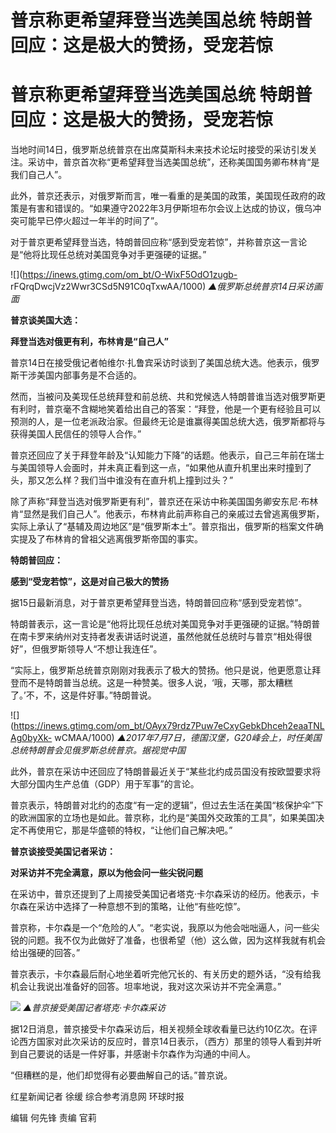 # 普京称更希望拜登当选美国总统 特朗普回应：这是极大的赞扬，受宠若惊

# 普京称更希望拜登当选美国总统 特朗普回应：这是极大的赞扬，受宠若惊

当地时间14日，俄罗斯总统普京在出席莫斯科未来技术论坛时接受的采访引发关注。采访中，普京首次称“更希望拜登当选美国总统”，还称美国国务卿布林肯“是我们自己人”。

此外，普京还表示，对俄罗斯而言，唯一看重的是美国的政策，美国现任政府的政策是有害和错误的。“如果遵守2022年3月伊斯坦布尔会议上达成的协议，俄乌冲突可能早已停火超过一年半的时间了”。

对于普京更希望拜登当选，特朗普回应称“感到受宠若惊”，并称普京这一言论是“他将比现任总统对美国竞争对手更强硬的证据。”

![](https://inews.gtimg.com/om_bt/O-WixF5OdO1zugb-
rFQrqDwcjVz2Wwr3CSd5N91C0qTxwAA/1000) _▲俄罗斯总统普京14日采访画面_

**普京谈美国大选：**

**拜登当选对俄更有利，布林肯是“自己人”**

普京14日在接受俄记者帕维尔·扎鲁宾采访时谈到了美国总统大选。他表示，俄罗斯干涉美国内部事务是不合适的。

然而，当被问及美现任总统拜登和前总统、共和党候选人特朗普谁当选对俄罗斯更有利时，普京毫不含糊地笑着给出自己的答案：“拜登，他是一个更有经验且可以预测的人，是一位老派政治家。但最终无论是谁赢得美国总统大选，俄罗斯都将与获得美国人民信任的领导人合作。”

普京还回应了关于拜登年龄及“认知能力下降”的话题。他表示，自己三年前在瑞士与美国领导人会面时，并未真正看到这一点，“如果他从直升机里出来时撞到了头，那又怎么样？我们当中谁没有在直升机上撞到过头？”

除了声称“拜登当选对俄罗斯更有利”，普京还在采访中称美国国务卿安东尼·布林肯“显然是我们自己人”。他表示，布林肯此前声称自己的亲戚过去曾逃离俄罗斯，实际上承认了“基辅及周边地区”是“俄罗斯本土”。普京指出，俄罗斯的档案文件确实提及了布林肯的曾祖父逃离俄罗斯帝国的事实。

**特朗普回应：**

**感到“受宠若惊”，这是对自己极大的赞扬**

据15日最新消息，对于普京更希望拜登当选，特朗普回应称“感到受宠若惊”。

特朗普表示，这一言论是“他将比现任总统对美国竞争对手更强硬的证据。”特朗普在南卡罗来纳州对支持者发表讲话时说道，虽然他就任总统时与普京“相处得很好”，但俄罗斯领导人“不想让我连任”。

“实际上，俄罗斯总统普京刚刚对我表示了极大的赞扬。他只是说，他更愿意让拜登而不是特朗普当总统。这是一种赞美。很多人说，‘哦，天哪，那太糟糕了。’不，不，这是件好事。”特朗普说。

![](https://inews.gtimg.com/om_bt/OAyx79rdz7Puw7eCxyGebkDhceh2eaaTNLAg0byXk-
wCMAA/1000) _▲2017年7月7日，德国汉堡，G20峰会上，时任美国总统特朗普会见俄罗斯总统普京。据视觉中国_

此外，普京在采访中还回应了特朗普最近关于“某些北约成员国没有按欧盟要求将大部分国内生产总值（GDP）用于军事”的言论。

普京表示，特朗普对北约的态度“有一定的逻辑”，但过去生活在美国“核保护伞”下的欧洲国家的立场也是如此。普京称，北约是“美国外交政策的工具”，如果美国决定不再使用它，那是华盛顿的特权，“让他们自己解决吧。”

**普京谈接受美国记者采访：**

**对采访并不完全满意，原以为他会问一些尖锐问题**

在采访中，普京还提到了上周接受美国记者塔克·卡尔森采访的经历。他表示，卡尔森在采访中选择了一种意想不到的策略，让他“有些吃惊”。

普京称，卡尔森是一个“危险的人”。“老实说，我原以为他会咄咄逼人，问一些尖锐的问题。我不仅为此做好了准备，也很希望（他）这么做，因为这样我就有机会给出强硬的回答。”

普京表示，卡尔森最后耐心地坐着听完他冗长的、有关历史的题外话，“没有给我机会让我说出准备好的回答。坦率地说，我对这次采访并不完全满意。”

![](https://inews.gtimg.com/om_bt/OBOAEq17li1oVk1LbJ4VTVohq7kDLrc0Wvw-4yxHFGNj4AA/1000)
_▲普京接受美国记者塔克·卡尔森采访_

据12日消息，普京接受卡尔森采访后，相关视频全球收看量已达约10亿次。在评论西方国家对此次采访的反应时，普京14日表示，（西方）那里的领导人看到并听到自己要说的话是一件好事，并感谢卡尔森作为沟通的中间人。

“但糟糕的是，他们却觉得有必要曲解自己的话。”普京说。

红星新闻记者 徐缓 综合参考消息网 环球时报

编辑 何先锋 责编 官莉

